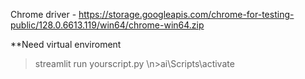Chrome driver - https://storage.googleapis.com/chrome-for-testing-public/128.0.6613.119/win64/chrome-win64.zip

**Need virtual enviroment

><bold>streamlit run yourscript.py</bold>
\n>ai\Scripts\activate
